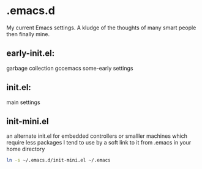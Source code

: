 # .emacs.d
My current Emacs settings.  A kludge of the thoughts of many smart people then finally mine.

## early-init.el:
garbage collection
gccemacs
some-early settings

## init.el:
main settings

## init-mini.el
an alternate init.el for embedded controllers or smalller machines which require less packages
I tend to use by a soft link to it from .emacs in your home directory
````sh
ln -s ~/.emacs.d/init-mini.el ~/.emacs
````

